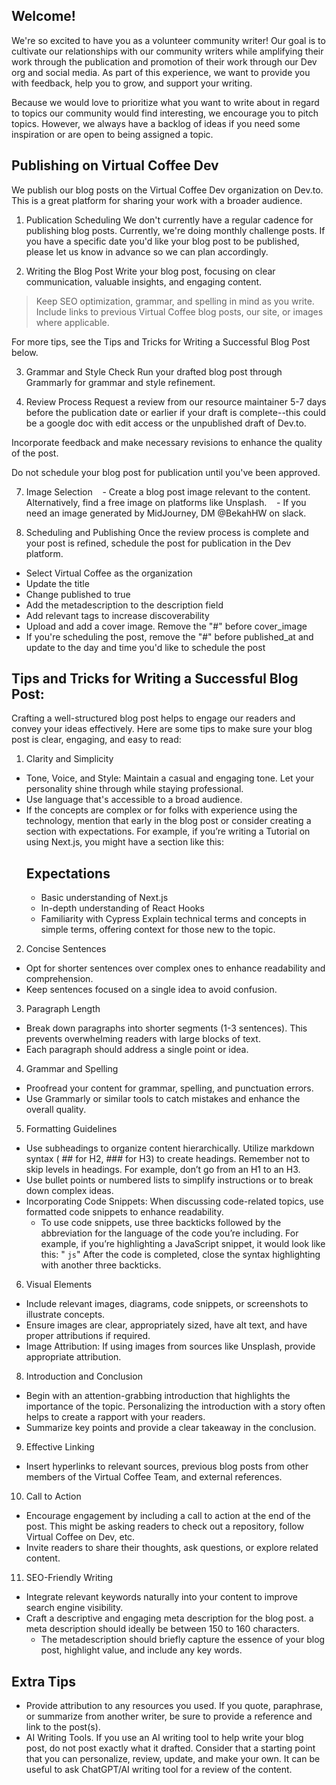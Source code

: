 ## Welcome! 
We're so excited to have you as a volunteer community writer! Our goal is to cultivate our relationships with our community writers while amplifying their work through the publication and promotion of their work through our Dev org and social media. As part of this experience, we want to provide you with feedback, help you to grow, and support your writing.

Because we would love to prioritize what you want to write about in regard to topics our community would find interesting, we encourage you to pitch topics. However, we always have a backlog of ideas if you need some inspiration or are open to being assigned a topic.

## Publishing on Virtual Coffee Dev
We publish our blog posts on the Virtual Coffee Dev organization on Dev.to. This is a great platform for sharing your work with a broader audience.
1. Publication Scheduling
We don't currently have a regular cadence for publishing blog posts. Currently, we're doing monthly challenge posts. If you have a specific date you'd like your blog post to be published, please let us know in advance so we can plan accordingly.

2. Writing the Blog Post
Write your blog post, focusing on clear communication, valuable insights, and engaging content.
> Keep SEO optimization, grammar, and spelling in mind as you write.
Include links to previous Virtual Coffee blog posts, our site, or images where applicable. 

For more tips, see the Tips and Tricks for Writing a Successful Blog Post below.

3. Grammar and Style Check
 Run your drafted blog post through Grammarly for grammar and style refinement.

4. Review Process
Request a review from our resource maintainer 5-7 days before the publication date or earlier if your draft is complete--this could be a google doc with edit access or the unpublished draft of Dev.to.

Incorporate feedback and make necessary revisions to enhance the quality of the post.

Do not schedule your blog post for publication until you've been approved.

7. Image Selection
   - Create a blog post image relevant to the content. Alternatively, find a free image on platforms like Unsplash.
   - If you need an image generated by MidJourney, DM @BekahHW on slack.

8. Scheduling and Publishing
Once the review process is complete and your post is refined, schedule the post for publication in the Dev platform.
- Select Virtual Coffee as the organization
- Update the title
- Change published to true
- Add the metadescription to the description field
- Add relevant tags to increase discoverability
- Upload and add a cover image. Remove the "#" before cover_image
- If you're scheduling the post, remove the "#" before published_at and update to the day and time you'd like to schedule the post

## Tips and Tricks for Writing a Successful Blog Post:

Crafting a well-structured blog post helps to engage our readers and convey your ideas effectively. Here are some tips to make sure your blog post is clear, engaging, and easy to read:

1. Clarity and Simplicity
- Tone, Voice, and Style: Maintain a casual and engaging tone. Let your personality shine through while staying professional.
- Use language that's accessible to a broad audience.
- If the concepts are complex or for folks with experience using the technology, mention that early in the blog post or consider creating a section with expectations. For example, if you’re writing a Tutorial on using Next.js, you might have a section like this:
    ## Expectations
    - Basic understanding of Next.js
    - In-depth understanding of React Hooks
    - Familiarity with Cypress
    Explain technical terms and concepts in simple terms, offering context for those new to the topic.

2. Concise Sentences
- Opt for shorter sentences over complex ones to enhance readability and comprehension.
- Keep sentences focused on a single idea to avoid confusion.

3. Paragraph Length
- Break down paragraphs into shorter segments (1-3 sentences). This prevents overwhelming readers with large blocks of text.
- Each paragraph should address a single point or idea.

4. Grammar and Spelling
- Proofread your content for grammar, spelling, and punctuation errors.
- Use Grammarly or similar tools to catch mistakes and enhance the overall quality.

5. Formatting Guidelines
- Use subheadings to organize content hierarchically. Utilize markdown syntax ( ## for H2, ### for H3) to create headings. Remember not to skip levels in headings. For example, don’t go from an H1 to an H3.
- Use bullet points or numbered lists to simplify instructions or to break down complex ideas.
- Incorporating Code Snippets: When discussing code-related topics, use formatted code snippets to enhance readability.
    - To use code snippets, use three backticks followed by the abbreviation for the language of the code you’re including. For example, if you’re highlighting a JavaScript snippet, it would look like this: " ```js```" After the code is completed, close the syntax highlighting with another three backticks.

6. Visual Elements
- Include relevant images, diagrams, code snippets, or screenshots to illustrate concepts.
- Ensure images are clear, appropriately sized, have alt text, and have proper attributions if required.
- Image Attribution: If using images from sources like Unsplash, provide appropriate attribution.

8. Introduction and Conclusion
- Begin with an attention-grabbing introduction that highlights the importance of the topic. Personalizing the introduction with a story often helps to create a rapport with your readers.
- Summarize key points and provide a clear takeaway in the conclusion.

9. Effective Linking
- Insert hyperlinks to relevant sources, previous blog posts from other members of the Virtual Coffee Team, and external references.

10. Call to Action
- Encourage engagement by including a call to action at the end of the post. This might be asking readers to check out a repository, follow Virtual Coffee on Dev, etc.
- Invite readers to share their thoughts, ask questions, or explore related content.

11. SEO-Friendly Writing
- Integrate relevant keywords naturally into your content to improve search engine visibility.
- Craft a descriptive and engaging meta description for the blog post.
a meta description should ideally be between 150 to 160 characters.
    - The metadescription should briefly capture the essence of your blog post, highlight value, and include any key words. 

## Extra Tips

- Provide attribution to any resources you used. If you quote, paraphrase, or summarize from another writer, be sure to provide a reference and link to the post(s). 
- AI Writing Tools. If you use an AI writing tool to help write your blog post, do not post exactly what it drafted. Consider that a starting point that you can personalize, review, update, and make your own. It can be useful to ask ChatGPT/AI writing tool for a review of the content. 

